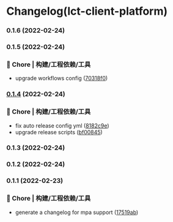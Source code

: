 # Changelog(lct-client-platform) 


### 0.1.6 (2022-02-24)

### 0.1.5 (2022-02-24)


### 🚀 Chore | 构建/工程依赖/工具

* upgrade workflows config ([70318f0](https://github.com/txlct/uniapp/commit/70318f02e6215ad284e67f6b56ec0bdd4af74fd2))

### [0.1.4](https://github.com/txlct/uniapp/compare/v0.1.3...v0.1.4) (2022-02-24)


### 🚀 Chore | 构建/工程依赖/工具

* fix auto release config yml ([8182c9e](https://github.com/txlct/uniapp/commit/8182c9e35548ed186d69ebab78d7f38041824ff0))
* upgrade release scripts ([bf00845](https://github.com/txlct/uniapp/commit/bf00845236a231ae7d3a69e1208550732e02f458))

### 0.1.3 (2022-02-24)

### 0.1.2 (2022-02-24)

### 0.1.1 (2022-02-23)


### 🚀 Chore | 构建/工程依赖/工具

* generate a changelog for mpa support ([17519ab](https://github.com/txlct/uniapp/commit/17519ab7a40b9da50e44f6e7e2b49ee5cc645e93))
